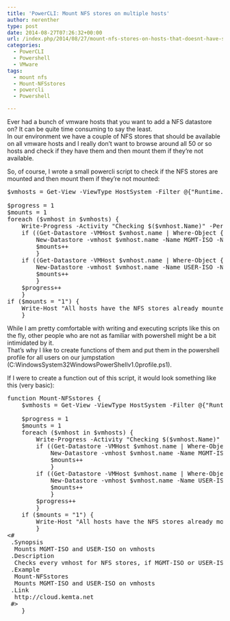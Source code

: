 ```yaml
---
title: 'PowerCLI: Mount NFS stores on multiple hosts'
author: nerenther
type: post
date: 2014-08-27T07:26:32+00:00
url: /index.php/2014/08/27/mount-nfs-stores-on-hosts-that-doesnt-have-specified-nfs-stores-mounted/
categories:
  - PowerCLI
  - Powershell
  - VMware
tags:
  - mount nfs
  - Mount-NFSstores
  - powercli
  - Powershell

---
```

Ever had a bunch of vmware hosts that you want to add a NFS datastore on? It can be quite time consuming to say the least.  
In our environment we have a couple of NFS stores that should be available on all vmware hosts and I really don&#8217;t want to browse around all 50 or so hosts and check if they have them and then mount them if they&#8217;re not available.

So, of course, I wrote a small powercli script to check if the NFS stores are mounted and then mount them if they&#8217;re not mounted:

<pre lang="PowerShell">$vmhosts = Get-View -ViewType HostSystem -Filter @{"Runtime.ConnectionState" = "connected"} -Property name

$progress = 1
$mounts = 1
foreach ($vmhost in $vmhosts) {
    Write-Progress -Activity "Checking $($vmhost.Name)" -PercentComplete ($progress/$vmhosts.count*100)
    if ((Get-Datastore -VMHost $vmhost.name | Where-Object {$_.name -eq "MGMT-ISO"}) -eq $NULL){
        New-Datastore -vmhost $vmhost.name -Name MGMT-ISO -Nfs -NfsHost &lt;nfsHost&gt; -Path /MGMT-ISO
        $mounts++
        }
    if ((Get-Datastore -VMHost $vmhost.name | Where-Object {$_.name -eq "USER-ISO"}) -eq $NULL){
        New-Datastore -vmhost $vmhost.name -Name USER-ISO -Nfs -NfsHost  -Path /USER-ISO
        $mounts++
        }
    $progress++
    }
if ($mounts = "1") {
    Write-Host "All hosts have the NFS stores already mounted" -ForegroundColor green
    }</pre>

While I am pretty comfortable with writing and executing scripts like this on the fly, other people who are not as familiar with powershell might be a bit intimidated by it.  
That&#8217;s why I like to create functions of them and put them in the powershell profile for all users on our jumpstation (C:WindowsSystem32WindowsPowerShellv1.0profile.ps1).

If I were to create a function out of this script, it would look something like this (very basic):

<pre lang="PowerShell">function Mount-NFSstores {
    $vmhosts = Get-View -ViewType HostSystem -Filter @{"Runtime.ConnectionState" = "connected"} -Property name

    $progress = 1
    $mounts = 1
    foreach ($vmhost in $vmhosts) {
        Write-Progress -Activity "Checking $($vmhost.Name)" -PercentComplete ($progress/$vmhosts.count*100)
        if ((Get-Datastore -VMHost $vmhost.name | Where-Object {$_.name -eq "MGMT-ISO"}) -eq $NULL){
            New-Datastore -vmhost $vmhost.name -Name MGMT-ISO -Nfs -NfsHost 10.64.0.8 -Path /MGMT-ISO
            $mounts++
            }
        if ((Get-Datastore -VMHost $vmhost.name | Where-Object {$_.name -eq "USER-ISO"}) -eq $NULL){
            New-Datastore -vmhost $vmhost.name -Name USER-ISO -Nfs -NfsHost 10.64.0.8 -Path /USER-ISO
            $mounts++
            }
        $progress++
        }
    if ($mounts = "1") {
        Write-Host "All hosts have the NFS stores already mounted" -ForegroundColor green
        }
&lt;#
 .Synopsis
  Mounts MGMT-ISO and USER-ISO on vmhosts
 .Description
  Checks every vmhost for NFS stores, if MGMT-ISO or USER-ISO isn't mounted, the function will mount it
 .Example
  Mount-NFSstores
  Mounts MGMT-ISO and USER-ISO on vmhosts
 .Link
  http://cloud.kemta.net
 #>
    }
</pre>